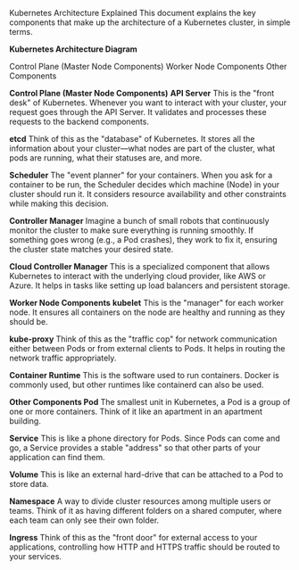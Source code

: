 Kubernetes Architecture Explained
This document explains the key components that make up the architecture of a Kubernetes cluster, in simple terms.

**Kubernetes Architecture Diagram**

Control Plane (Master Node Components)
Worker Node Components
Other Components

**Control Plane (Master Node Components)**
**API Server**
This is the "front desk" of Kubernetes. Whenever you want to interact with your cluster, your request goes through the API Server. It validates and processes these requests to the backend components.

**etcd**
Think of this as the "database" of Kubernetes. It stores all the information about your cluster—what nodes are part of the cluster, what pods are running, what their statuses are, and more.

**Scheduler**
The "event planner" for your containers. When you ask for a container to be run, the Scheduler decides which machine (Node) in your cluster should run it. It considers resource availability and other constraints while making this decision.

**Controller Manager**
Imagine a bunch of small robots that continuously monitor the cluster to make sure everything is running smoothly. If something goes wrong (e.g., a Pod crashes), they work to fix it, ensuring the cluster state matches your desired state.

**Cloud Controller Manager**
This is a specialized component that allows Kubernetes to interact with the underlying cloud provider, like AWS or Azure. It helps in tasks like setting up load balancers and persistent storage.

**Worker Node Components**
**kubelet**
This is the "manager" for each worker node. It ensures all containers on the node are healthy and running as they should be.

**kube-proxy**
Think of this as the "traffic cop" for network communication either between Pods or from external clients to Pods. It helps in routing the network traffic appropriately.

**Container Runtime**
This is the software used to run containers. Docker is commonly used, but other runtimes like containerd can also be used.

**Other Components
Pod**
The smallest unit in Kubernetes, a Pod is a group of one or more containers. Think of it like an apartment in an apartment building.

**Service**
This is like a phone directory for Pods. Since Pods can come and go, a Service provides a stable "address" so that other parts of your application can find them.

**Volume**
This is like an external hard-drive that can be attached to a Pod to store data.

**Namespace**
A way to divide cluster resources among multiple users or teams. Think of it as having different folders on a shared computer, where each team can only see their own folder.

**Ingress**
Think of this as the "front door" for external access to your applications, controlling how HTTP and HTTPS traffic should be routed to your services.

